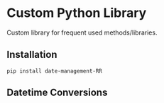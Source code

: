 # Custom Python Library

Custom library for frequent used methods/libraries.

## Installation

    pip install date-management-RR

## Datetime Conversions

